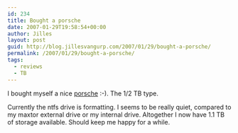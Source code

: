 ```yaml
---
id: 234
title: Bought a porsche
date: 2007-01-29T19:58:54+00:00
author: Jilles
layout: post
guid: http://blog.jillesvangurp.com/2007/01/29/bought-a-porsche/
permalink: /2007/01/29/bought-a-porsche/
tags:
  - reviews
  - TB
---
```

I bought myself a nice [porsche](http://www.lacie.com/products/product.htm?pid=10767) :-). The 1/2 TB type.

Currently the ntfs drive is formatting. I seems to be really quiet, compared to my maxtor external drive or my internal drive. Altogether I now have 1.1 TB of storage available. Should keep me happy for a while.